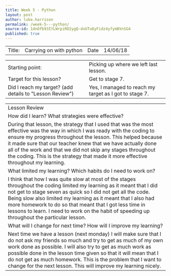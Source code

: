 ```yaml
---
title: Week 5 - Python
layout: post
author: luke.harrison
permalink: /week-5---python/
source-id: 1dnOfb93IYLWrpiRO2ygQ-dxUTu6yFidz4yfymBVnSG4
published: true
---
```

<table>
  <tr>
    <td>Title:</td>
    <td>Carrying on with python</td>
    <td>Date</td>
    <td>14/06/18</td>
  </tr>
</table>


<table>
  <tr>
    <td>Starting point:</td>
    <td>Picking up where we left last lesson.</td>
  </tr>
  <tr>
    <td>Target for this lesson?</td>
    <td>Get to stage 7.</td>
  </tr>
  <tr>
    <td>Did I reach my target? 
(add details to "Lesson Review")</td>
    <td>Yes, I managed to reach my target as I got to stage 7.</td>
  </tr>
</table>


<table>
  <tr>
    <td>Lesson Review</td>
  </tr>
  <tr>
    <td>How did I learn? What strategies were effective? </td>
  </tr>
  <tr>
    <td>During that lesson, the strategy that I used that was the most effective was the way in which I was ready with the coding to ensure my progress throughout the lesson. This helped because it made sure that our teacher knew that we have actually done all of the work and that we did not skip any stages throughout the coding. This is the strategy that made it more effective throughout my learning. </td>
  </tr>
  <tr>
    <td>What limited my learning? Which habits do I need to work on? </td>
  </tr>
  <tr>
    <td>I think that how I was quite slow at most of the stages throughout the coding limited my learning as it meant that I did not get to stage seven as quick so I did not get all the code. Being slow also limited my learning as it meant that I also had more homework to do so that meant that I got less time in lessons to learn. I need to work on the habit of speeding up throughout the particular lesson. </td>
  </tr>
  <tr>
    <td>What will I change for next time? How will I improve my learning?</td>
  </tr>
  <tr>
    <td>Next time we have a lesson (next monday) I will make sure that I do not ask my friends so much and try to get as much of my own work done as possible. I will also try to get as much work as possible done in the lesson time given so that it will mean that I do not get as much homework. This is the problem that I want to change for the next lesson. This will improve my learning nicely.</td>
  </tr>
</table>


